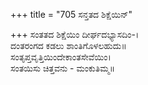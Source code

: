 +++
title = "705 ಸನ್ತತದ ಶಿಕ್ಷೆಯಿನ್"

+++
ಸಂತತದ ಶಿಕ್ಷೆಯಿಂ ದೀರ್ಘದಭ್ಯಾಸದಿಂ-।  
ದಂತರಂಗದ ಕಡಲು ಶಾಂತಿಗೊಳಲಹುದು॥  
ಸಂತೃಪ್ತವೃತ್ತಿಯಿಂದೇಕಾಂತಸೇವೆಯಿಂ।  
ಸಂತಯಿಸು ಚಿತ್ತವನು - ಮಂಕುತಿಮ್ಮ॥  
